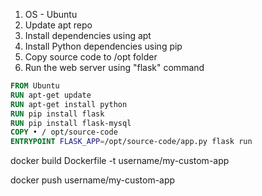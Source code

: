 1. OS - Ubuntu
2. Update apt repo
3. Install dependencies using apt
4. Install Python dependencies using pip
5. Copy source code to /opt folder
6. Run the web server using "flask" command


```dockerfile
FROM Ubuntu
RUN apt-get update
RUN apt-get install python
RUN pip install flask
RUN pip install flask-mysql
COPY • / opt/source-code
ENTRYPOINT FLASK_APP=/opt/source-code/app.py flask run
```

docker build Dockerfile -t username/my-custom-app

docker push username/my-custom-app